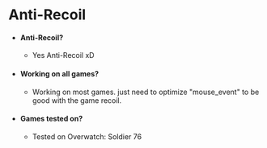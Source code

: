 # Anti-Recoil

* #### Anti-Recoil?
  * Yes Anti-Recoil xD 
  
* #### Working on all games?
  * Working on most games. just need to optimize "mouse_event" to be good with the game recoil.
  
* #### Games tested on?
  * Tested on Overwatch: Soldier 76


